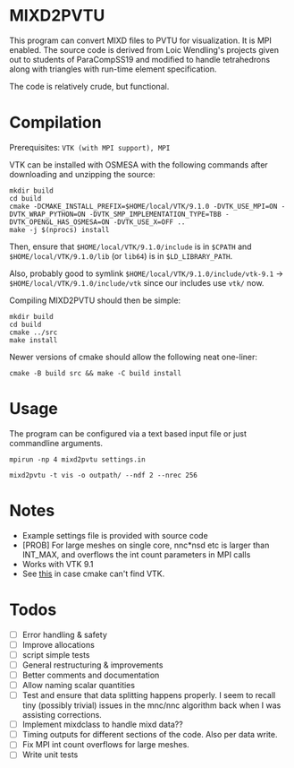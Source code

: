 # MIXD2PVTU

This program can convert MIXD files to PVTU for visualization. It is MPI enabled. The source code is derived from Loic Wendling's projects given out to students of ParaCompSS19 and modified to handle tetrahedrons along with triangles with run-time element specification. 

The code is relatively crude, but functional. 

# Compilation 

Prerequisites: `VTK (with MPI support), MPI`

VTK can be installed with OSMESA with the following commands after downloading and unzipping the source:

```
mkdir build
cd build
cmake -DCMAKE_INSTALL_PREFIX=$HOME/local/VTK/9.1.0 -DVTK_USE_MPI=ON -DVTK_WRAP_PYTHON=ON -DVTK_SMP_IMPLEMENTATION_TYPE=TBB -DVTK_OPENGL_HAS_OSMESA=ON -DVTK_USE_X=OFF ..
make -j $(nprocs) install
```

Then, ensure that `$HOME/local/VTK/9.1.0/include` is in `$CPATH` and `$HOME/local/VTK/9.1.0/lib` (or `lib64`) is in `$LD_LIBRARY_PATH`.

Also, probably good to symlink `$HOME/local/VTK/9.1.0/include/vtk-9.1` -> `$HOME/local/VTK/9.1.0/include/vtk` since our includes use `vtk/` now.

Compiling MIXD2PVTU should then be simple:

```
mkdir build
cd build
cmake ../src
make install
```

Newer versions of cmake should allow the following neat one-liner:

```
cmake -B build src && make -C build install
```

# Usage
The program can be configured via a text based input file or just commandline arguments.

`mpirun -np 4 mixd2pvtu settings.in`

`mixd2pvtu -t vis -o outpath/ --ndf 2 --nrec 256`

# Notes
- Example settings file is provided with source code
- [PROB] For large meshes on single core, nnc*nsd etc is larger than INT_MAX, and overflows the int count parameters in MPI calls
- Works with VTK 9.1
- See [this](https://vtk.org/Wiki/VTK/Tutorials/CMakeListsFile) in case cmake can't find VTK.

# Todos
- [ ] Error handling & safety
- [ ] Improve allocations
- [ ] script simple tests
- [ ] General restructuring & improvements
- [ ] Better comments and documentation 
- [ ] Allow naming scalar quantities
- [ ] Test and ensure that data splitting happens properly. I seem to recall tiny (possibly trivial) issues in the mnc/nnc algorithm back when I was assisting corrections.
- [ ] Implement mixdclass to handle mixd data??
- [ ] Timing outputs for different sections of the code. Also per data write. 
- [ ] Fix MPI int count overflows for large meshes. 
- [ ] Write unit tests

